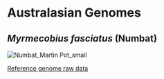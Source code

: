 # Australasian Genomes

## *Myrmecobius fasciatus* (Numbat) 
![Numbat_Martin Pot_small](https://user-images.githubusercontent.com/63081372/130883672-0fdfeaaa-8a92-47e2-aba2-706ca51f9874.jpg)

[Reference genome raw data](https://data.bioplatforms.com/sk/dataset/bpa-omg-10x-raw-102_100_100_41499-10x_h7l7ydrxx)
